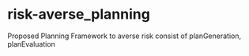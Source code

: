 # risk-averse_planning
Proposed Planning Framework to averse risk consist of planGeneration, planEvaluation

